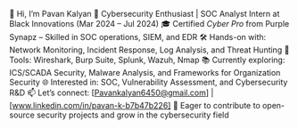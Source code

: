 👋 Hi, I’m Pavan Kalyan
🔐 Cybersecurity Enthusiast | SOC Analyst Intern at Black Innovations (Mar 2024 – Jul 2024)
🎓 Certified *Cyber Pro* from Purple Synapz – Skilled in SOC operations, SIEM, and EDR
🛠️ Hands-on with: Network Monitoring, Incident Response, Log Analysis, and Threat Hunting
🧰 Tools: Wireshark, Burp Suite, Splunk, Wazuh, Nmap
📚 Currently exploring: ICS/SCADA Security, Malware Analysis, and Frameworks for Organization Security 
🌐 Interested in: SOC, Vulnerability Assessment, and Cybersecurity R\&D
📫 Let’s connect: [Pavankalyan6450@gmail.com] | [www.linkedin.com/in/pavan-k-b7b47b226]
🚀 Eager to contribute to open-source security projects and grow in the cybersecurity field
